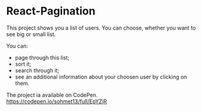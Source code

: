 # React-Pagination
This project shows you a list of users. You can choose, whether you want to see big or small list. 

You can:
- page through this list;
- sort it;
- search through it;
- see an additional information about your choosen user by clicking on them.

The project ia available on CodePen.
https://codepen.io/sohmet13/full/EpYZjR

